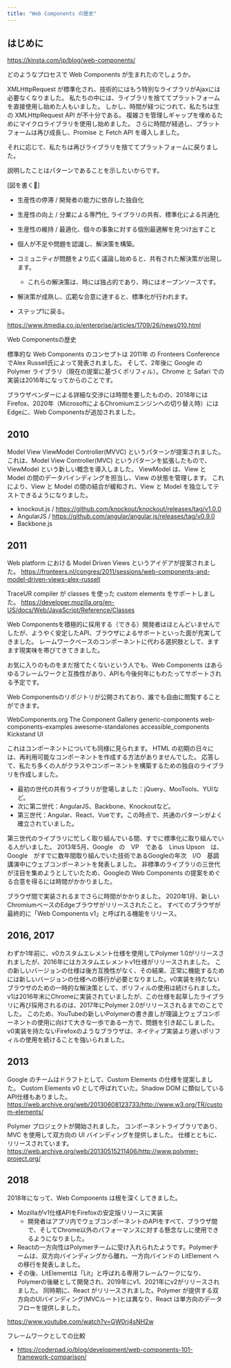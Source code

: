 ```yaml
---
title: "Web Components の歴史"
---
```

## はじめに

https://kinsta.com/jp/blog/web-components/

どのようなプロセスで Web Components が生まれたのでしょうか。

XMLHttpRequest が標準化され、技術的にはもう特別なライブラリがAjaxには必要なくなりました。
私たちの中には、ライブラリを捨ててプラットフォームを直接使用し始めた人もいました。
しかし、時間が経つにつれて、私たちは生の XMLHttpRequest API が不十分である。
複雑さを管理しギャップを埋めるためにマイクロライブラリを使用し始めました。
さらに時間が経過し、プラットフォームは再び成長し、Promise と Fetch API を導入しました。

それに応じて、私たちは再びライブラリを捨ててプラットフォームに戻りました。

説明したことはパターンであることを示したいからです。

[図を書く📝]

- 生産性の停滞 / 開発者の能力に依存した独自化
- 生産性の向上 / 分業による専門化, ライブラリの共有、標準化による共通化
- 生産性の維持 / 最適化、個々の事象に対する個別最適解を見つけ出すこと 

- 個人が不足や問題を認識し、解決策を構築。
- コミュニティが問題をより広く議論し始めると、共有された解決策が出現します。
    - これらの解決策は、時には独占的であり、時にはオープンソースです。
- 解決策が成熟し、広範な合意に達すると、標準化が行われます。
- ステップ1に戻る。

https://www.itmedia.co.jp/enterprise/articles/1709/26/news010.html

Web Componentsの歴史

標準的な Web Components のコンセプトは 2011年 の Fronteers Conference でAlex Russell氏によって発表されました。
そして、2年後に Google の Polymer ライブラリ（現在の提案に基づくポリフィル）。Chrome と Safari での実装は2016年になってからのことです。

ブラウザベンダーによる詳細な交渉には時間を要したものの、2018年にはFirefox、2020年（MicrosoftによるChromiumエンジンへの切り替え時）にはEdgeに、Web Componentsが追加されました。


## 2010
Model View ViewModel Controller(MVVC) というパターンが提案されました。
これは、Model View Controller(MVC) というパターンを拡張したもので、ViewModel という新しい概念を導入しました。
ViewModel は、View と Model の間のデータバインディングを担当し、View の状態を管理します。
これにより、View と Model の間の結合が緩和され、View と Model を独立してテストできるようになりました。
- knockout.js / https://github.com/knockout/knockout/releases/tag/v1.0.0
- AngularJS / https://github.com/angular/angular.js/releases/tag/v0.9.0
- Backbone.js
## 2011
Web platform における Model Driven Views というアイデアが提案されました。
https://fronteers.nl/congres/2011/sessions/web-components-and-model-driven-views-alex-russell

TraceUR compiler が classes を使った custom elements をサポートしました。
https://developer.mozilla.org/en-US/docs/Web/JavaScript/Reference/Classes

Web Componentsを積極的に採用する（できる）開発者はほとんどいませんでしたが、ようやく安定したAPI、ブラウザによるサポートといった面が充実してきました。
レームワークベースのコンポーネントに代わる選択肢として、ますます現実味を帯びてきてきました。

お気に入りのものをまだ捨てたくないという人でも、Web Components はあらゆるフレームワークと互換性があり、APIも今後何年にもわたってサポートされる予定です。

Web Componentsのリポジトリが公開されており、誰でも自由に閲覧することができます。

WebComponents.org
The Component Gallery
generic-components
web-components-examples
awesome-standalones
accessible_components
Kickstand UI

これはコンポーネントについても同様に見られます。
HTML の初期の日々には、再利用可能なコンポーネントを作成する方法がありませんでした。
応答して、私たち多くの人がクラスやコンポーネントを構築するための独自のライブラリを作成しました。

- 最初の世代の共有ライブラリが登場しました：jQuery、MooTools、YUIなど。
- 次に第二世代：AngularJS、Backbone、Knockoutなど。
- 第三世代：Angular、React、Vueです。この時点で、共通のパターンがよく確立されていました。

第三世代のライブラリに忙しく取り組んでいる間、すでに標準化に取り組んでいる人がいました。
2013年5月、Google　の　VP　である　Linus Upson　は、Google　がすでに数年間取り組んでいた技術であるGoogleの年次　I/O　基調講演中にウェブコンポーネントを発表しました。
非標準のライブラリの三世代が注目を集めようとしていたため、Googleの Web Components の提案をめぐる合意を得るには時間がかかりました。

ブラウザ間で実装されるまでさらに時間がかかりました。
2020年1月、新しいChromiumベースのEdgeブラウザがリリースされたこと。
すべてのブラウザが最終的に「Web Components v1」と呼ばれる機能をリリース。

## 2016, 2017
わずか1年前に、v0カスタムエレメント仕様を使用してPolymer 1.0がリリースされましたが、2016年にはカスタムエレメントv1仕様がリリースされました。
この新しいバージョンの仕様は後方互換性がなく、その結果、正常に機能するためには新しいバージョンの仕様への移行が必要となりました。v0実装を持たないブラウザのための一時的な解決策として、ポリフィルの使用は続けられました。
v1は2016年末にChromeに実装されていましたが、この仕様を起草したライブラリに再び採用されるのは、2017年にPolymer 2.0がリリースされるまでのことでした。
このため、YouTubeの新しいPolymerの書き直しが理論上ウェブコンポーネントの使用に向けて大きな一歩である一方で、問題を引き起こしました。v0実装を持たないFirefoxのようなブラウザは、ネイティブ実装より遅いポリフィルの使用を続けることを強いられました。

## 2013
Google のチームはドラフトとして、Custom Elements の仕様を提案しました。
Custom Elements v0 として呼ばれていた。Shadow DOM に類似しているAPI仕様もありました。
https://web.archive.org/web/20130608123733/http://www.w3.org/TR/custom-elements/

Polymer プロジェクトが開始されました。
コンポーネントライブラリであり、MVC を使用して双方向の UI バインディングを提供しました。
仕様とともに、リリースされています。
https://web.archive.org/web/20130515211406/http://www.polymer-project.org/

## 2018
2018年になって、Web Components は根を深くしてきました。
- Mozillaがv1仕様APIをFirefoxの安定版リリースに実装
  - 開発者はアプリ内でウェブコンポーネントのAPIをすべて、ブラウザ間で、そしてChrome以外のパフォーマンスに対する懸念なしに使用できるようになりました。
- Reactの一方向性はPolymerチームに受け入れられたようです。Polymerチームは、双方向バインディングから離れ、一方向バインドの LitElement への移行を発表しました。
- その後、LitElementは「Lit」と呼ばれる専用フレームワークになり、Polymerの後継として開発され、2019年にv1、2021年にv2がリリースされました。
同時期に、React がリリースされました。Polymer が提供する双方向のUIバインディング(MVCルート)とは異なり、React は単方向のデータフローを提供しました。

https://www.youtube.com/watch?v=GW0rj4sNH2w

フレームワークとしての比較
- https://coderpad.io/blog/development/web-components-101-framework-comparison/ 